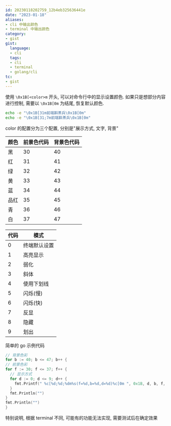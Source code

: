 ```yaml
---
id: 20230118202759_12b4eb325636441e
date: "2023-01-18"
aliases:
- cli 中输出颜色
- terminal 中输出颜色
category:
- gist
gist:
  language:
  - cli
  tags:
  - cli
  - terminal
  - golang/cli
tc:
- gist
---
```


使用 `\0x1B[<color>m` 开头, 可以对命令行中的显示设置颜色. 如果只是想部分内容进行控制, 需要以 `\0x1B[0m` 为结尾, 恢复默认颜色.

```sh
echo -e "\0x1B[31m前端斟茶兵\0x1B[0m"
echo -e "\0x1B[31;7m前端斟茶兵\0x1B[0m"
```

color 的配置分为三个配置, 分别是"展示方式, 文字, 背景"

| 颜色 | 前景色代码 | 背景色代码 |
| --- | --- | --- |
| 黑 | 30 | 40 |
| 红 | 31 | 41 | 
| 绿 | 32 | 42 | 
| 黄 | 33 | 43 | 
| 蓝 | 34 | 44 | 
| 品红 | 35 | 45 | 
| 青 | 36 | 46 | 
| 白 | 37 | 47 | 

| 代码 | 模式 |
| --- | --- |
| 0 | 终端默认设置 |
| 1 | 高亮显示 |
| 2 | 弱化 |
| 3 | 斜体 |
| 4 | 使用下划线 |
| 5 | 闪烁(慢) |
| 6 | 闪烁(快) |
| 7 | 反显 |
| 8 | 隐藏 |
| 9 | 划出 |

简单的 go 示例代码

```go
// 背景色彩
for b := 40; b <= 47; b++ {
// 前景色彩
for f := 30; f <= 37; f++ {
  // 显示方式
  for d := 0; d <= 9; d++ {
    fmt.Printf(" %c[%d;%d;%dm%s(f=%d,b=%d,d=%d)%c[0m ", 0x1B, d, b, f, "", f, b, d, 0x1B)
  }
  fmt.Println("")
}
fmt.Println("")
}
```

特别说明, 根据 terminal 不同, 可能有的功能无法实现, 需要测试后在确定效果
